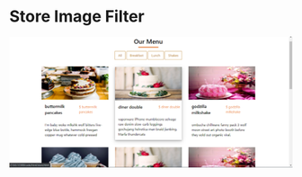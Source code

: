 <h1> Store Image Filter</h1>
<img
src="./code/img/screenshot/Annotation 2020-09-11 005847.png"
alt="Store image"
/>